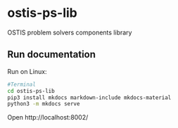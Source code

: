 # ostis-ps-lib
OSTIS problem solvers components library

## Run documentation
Run on Linux:
```sh
#Terminal
cd ostis-ps-lib
pip3 install mkdocs markdown-include mkdocs-material
python3 -m mkdocs serve
```
Open http://localhost:8002/
